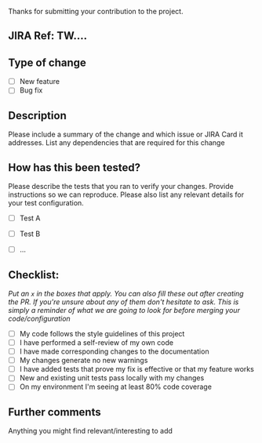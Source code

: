 Thanks for submitting your contribution to the project.

## JIRA Ref: TW....

## Type of change

- [ ] New feature
- [ ] Bug fix

## Description
Please include a summary of the change and which issue or JIRA Card it addresses.
List any dependencies that are required for this change

## How has this been tested?
Please describe the tests that you ran to verify your changes.
Provide instructions so we can reproduce. Please also list any relevant details for your test configuration.

- [ ] Test A
- [ ] Test B
- [ ] ...


## Checklist:
*Put an `x` in the boxes that apply. You can also fill these out after creating the PR. If you're unsure about any of them don't hesitate to ask. This is simply a reminder of what we are going to look for before merging your code/configuration*
- [ ] My code follows the style guidelines of this project
- [ ] I have performed a self-review of my own code
- [ ] I have made corresponding changes to the documentation
- [ ] My changes generate no new warnings
- [ ] I have added tests that prove my fix is effective or that my feature works
- [ ] New and existing unit tests pass locally with my changes
- [ ] On my environment I'm seeing at least 80% code coverage

## Further comments

Anything you might find relevant/interesting to add